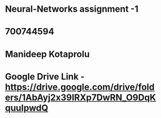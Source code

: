 # Neural-Networks assignment -1 
# 700744594
# Manideep Kotaprolu
# Google Drive Link - https://drive.google.com/drive/folders/1AbAyj2x39IRXp7DwRN_O9DqKquuIpwdQ
